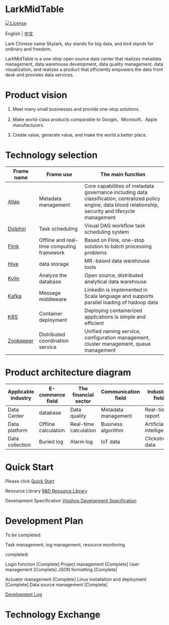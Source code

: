 # LarkMidTable

[![License](https://img.shields.io/badge/license-Apache%202-4EB1BA.svg)](https://www.apache.org/licenses/LICENSE-2.0.html)

English | [中文](README_CH.md)

Lark Chinese name Skylark,  sky stands for big data, and bird stands for ordinary and freedom.

LarkMidTable is a one-stop open source data center that realizes metadata management, data warehouse development, data quality management, data visualization, and realizes a product that efficiently empowers the data front desk and provides data services.



# **Product vision**

1. Meet many small businesses and provide one-stop solutions.

2. Make world-class products comparable to Google、Microsoft、Apple manufacturers.

3. Create value, generate value, and make the world a better place.



# Technology selection

| Frame name                                                   | Frame use                                 | The main function                                            |
| ------------------------------------------------------------ | ----------------------------------------- | ------------------------------------------------------------ |
| [Atlas](http://atlas.apache.org/)                            | Metadata management                       | Core capabilities of metadata governance including data classification, centralized policy engine, data blood relationship, security and lifecycle management |
| [Dolphin](https://github.com/apache/incubator-dolphinscheduler) | Task scheduling                           | Visual DAG workflow task scheduling system                   |
| [Flink](https://github.com/apache/flink)                     | Offline and real-time computing framework | Based on Flink, one-stop solution to batch processing problems |
| [Hive](https://github.com/apache/hive)                       | data storage                              | MR-based data warehouse tools                                |
| [Kylin](https://github.com/apache/kylin)                     | Analyze the database                      | Open source, distributed analytical data warehouse           |
| [Kafka](https://github.com/apache/kafka)                     | Message middleware                        | LinkedIn is implemented in Scala language and supports parallel loading of hadoop data |
| [K8S](https://github.com/kubernetes/kubernetes)              | Container deployment                      | Deploying containerized applications is simple and efficient |
| [Zookeeper](https://github.com/apache/zookeeper)             | Distributed coordination service          | Unified naming service, configuration management, cluster management, queue management |



# Product architecture diagram

| Applicable industry | E-commerce field    | The financial sector  | Communication field | Industrial field        | ...  |
| ------------------- | ------------------- | --------------------- | ------------------- | ----------------------- | ---- |
| Data Center         | database            | Data quality          | Metadata management | Real-time report        | ...  |
| Data platform       | Offline calculation | Real-time calculation | Business algorithm  | Artificial intelligence | ...  |
| Data collection     | Buried log          | Alarm log             | IoT data            | Clickstream data        | ...  |



# **Quick Start**

Please click [Quick Start](https://github.com/wxgzgl/LarkMidTable/blob/master/userGuid.md)

Resource Library [R&D Resource Library]( https://github.com/wxgzgl/LarkMidTable/blob/master/docs/list.md)

Development Specification [Vipshop Development Specification](https://vipshop.github.io/vjtools/#/standard/)



# **Development Plan**

To be completed:

Task management, log management, resource monitoring

completed:

Login function [Complete] Project management [Complete] User management [Complete] JSON formatting [Complete]

Actuator management [Complete] Linux installation and deployment [Complete] Data source management [Complete]

[Development Log](https://github.com/wxgzgl/Lark/tree/master/docs/notes/202009.md)



# **Technology Exchange**

